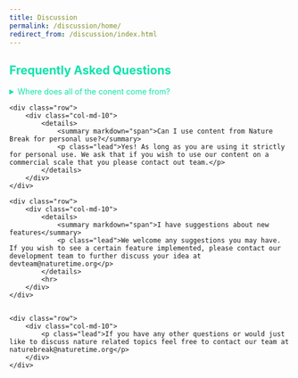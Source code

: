 ```yaml
---
title: Discussion
permalink: /discussion/home/
redirect_from: /discussion/index.html
---
```


<style>

	h2, h3, summary {
		color: rgb(12,227,172)
	}	

	.container, .row, .col-md-10 {
		max-width: 100%;
	}

</style>


<div class="container">
	<div class="row">
		<div class="col-md-10">
			<h2 class="header-light regular-pad">Frequently Asked Questions</h2>
			<details>
				<summary markdown="span">Where does all of the conent come from?</summary>
				<p class="lead">While we supply most of the photos, video, and music. We also have people from all around the world submit their nature content.</p>
			</details>
		</div>
	</div>

	<div class="row">
		<div class="col-md-10">
			<details>
				<summary markdown="span">Can I use content from Nature Break for personal use?</summary>
				<p class="lead">Yes! As long as you are using it strictly for personal use. We ask that if you wish to use our content on a commercial scale that you please contact out team.</p>
			</details>
		</div>
	</div>

	<div class="row">
		<div class="col-md-10">
			<details>
				<summary markdown="span">I have suggestions about new features</summary>
				<p class="lead">We welcome any suggestions you may have. If you wish to see a certain feature implemented, please contact our development team to further discuss your idea at devteam@naturetime.org</p>
			</details>
			<hr>
		</div>
	</div>


	<div class="row">
		<div class="col-md-10">
			<p class="lead">If you have any other questions or would just like to discuss nature related topics feel free to contact our team at naturebreak@naturetime.org</p>
		</div>
	</div>
</div>
